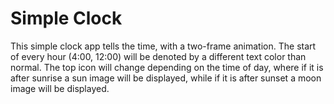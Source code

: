 # Simple Clock

This simple clock app tells the time, with a two-frame animation. The start of every hour (4:00, 12:00) will be denoted by a different text color than normal. The top icon will change depending on the time of day, where if it is after sunrise a sun image will be displayed, while if it is after sunset a moon image will be displayed.